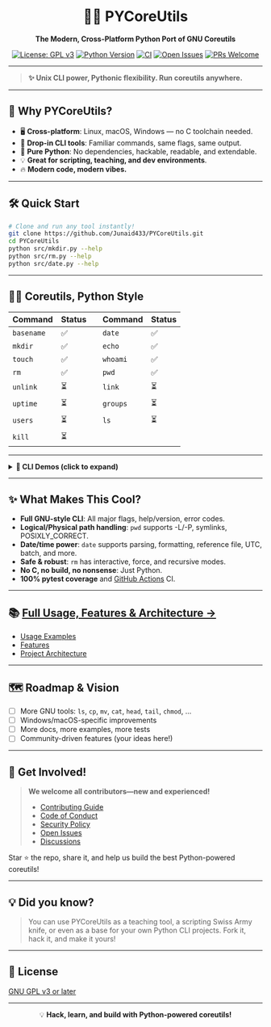 <div align="center">

# 🐍✨ PYCoreUtils

**The Modern, Cross-Platform Python Port of GNU Coreutils**

[![License: GPL v3](https://img.shields.io/badge/License-GPLv3-blue.svg)](https://www.gnu.org/licenses/gpl-3.0)
[![Python Version](https://img.shields.io/badge/python-3.6%2B-blue.svg)](https://www.python.org/)
[![CI](https://github.com/Junaid433/PYCoreUtils/actions/workflows/python-tests.yml/badge.svg)](https://github.com/Junaid433/PYCoreUtils/actions)
[![Open Issues](https://img.shields.io/github/issues/Junaid433/PYCoreUtils?color=orange)](https://github.com/Junaid433/PYCoreUtils/issues)
[![PRs Welcome](https://img.shields.io/badge/PRs-welcome-brightgreen.svg?style=flat-square)](CONTRIBUTING.md)

</div>

---

> **✨ Unix CLI power, Pythonic flexibility. Run coreutils anywhere.**

---

## 🌟 Why PYCoreUtils?

- 🖥️ **Cross-platform**: Linux, macOS, Windows — no C toolchain needed.
- 🧩 **Drop-in CLI tools**: Familiar commands, same flags, same output.
- 🐍 **Pure Python**: No dependencies, hackable, readable, and extendable.
- 💡 **Great for scripting, teaching, and dev environments**.
- 🔥 **Modern code, modern vibes.**

---

## 🛠️ Quick Start

```bash
# Clone and run any tool instantly!
git clone https://github.com/Junaid433/PYCoreUtils.git
cd PYCoreUtils
python src/mkdir.py --help
python src/rm.py --help
python src/date.py --help
```

---

## 🧑‍💻 Coreutils, Python Style

| Command      | Status |  | Command    | Status |
| ------------ | ------ |--| ---------- | ------ |
| `basename`   | ✅     |  | `date`     | ✅     |
| `mkdir`      | ✅     |  | `echo`     | ✅     |
| `touch`      | ✅     |  | `whoami`   | ✅     |
| `rm`         | ✅     |  | `pwd`      | ✅     |
| `unlink`     | ⏳     |  | `link`     | ⏳     |
| `uptime`     | ⏳     |  | `groups`   | ⏳     |
| `users`      | ⏳     |  | `ls`       | ⏳     |
| `kill`       | ⏳     |  |            |        |

---

<details>
<summary><b>🌈 CLI Demos (click to expand)</b></summary>

```bash
$ python src/rm.py -rf build/
$ python src/date.py '+%Y-%m-%d %H:%M:%S'
$ python src/mkdir.py -p src/utils
$ python src/pwd.py
$ python src/basename.py /usr/bin/python3
$ python src/echo.py -e "Hello\nWorld!"
```
</details>

---

## ✨ What Makes This Cool?

- **Full GNU-style CLI**: All major flags, help/version, error codes.
- **Logical/Physical path handling**: `pwd` supports -L/-P, symlinks, POSIXLY_CORRECT.
- **Date/time power**: `date` supports parsing, formatting, reference file, UTC, batch, and more.
- **Safe & robust**: `rm` has interactive, force, and recursive modes.
- **No C, no build, no nonsense**: Just Python.
- **100% pytest coverage** and [GitHub Actions](https://github.com/Junaid433/PYCoreUtils/actions) CI.

---

## 📚 [Full Usage, Features & Architecture →](docs/usage.md)

- [Usage Examples](docs/usage.md)
- [Features](docs/features.md)
- [Project Architecture](docs/architecture.md)

---

## 🗺️ Roadmap & Vision

- [ ] More GNU tools: `ls`, `cp`, `mv`, `cat`, `head`, `tail`, `chmod`, ...
- [ ] Windows/macOS-specific improvements
- [ ] More docs, more examples, more tests
- [ ] Community-driven features (your ideas here!)

---

## 💬 Get Involved!

> **We welcome all contributors—new and experienced!**
>
> - [Contributing Guide](CONTRIBUTING.md)
> - [Code of Conduct](CODE_OF_CONDUCT.md)
> - [Security Policy](SECURITY.md)
> - [Open Issues](https://github.com/Junaid433/PYCoreUtils/issues)
> - [Discussions](https://github.com/Junaid433/PYCoreUtils/discussions)

Star ⭐ the repo, share it, and help us build the best Python-powered coreutils!

---

## 💡 Did you know?

> You can use PYCoreUtils as a teaching tool, a scripting Swiss Army knife, or even as a base for your own Python CLI projects. Fork it, hack it, and make it yours!

---

## 📄 License

[GNU GPL v3 or later](https://www.gnu.org/licenses/gpl-3.0.html)

---

<div align="center">

💡 <b>Hack, learn, and build with Python-powered coreutils!</b>

</div>
